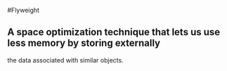 #Flyweight
## A space optimization technique that lets us use less memory by storing externally
the data associated with similar objects.